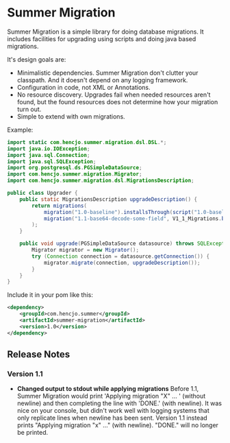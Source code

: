 # Summer Migration

Summer Migration is a simple library for doing database migrations. It includes facilities for upgrading using scripts and doing java based migrations.

It's design goals are:
* Minimalistic dependencies. Summer Migration don't clutter your classpath. And it doesn't depend on any logging framework. 
* Configuration in code, not XML or Annotations. 
* No resource discovery. Upgrades fail when needed resources aren't found, but the found resources does not determine how your migration turn out.
* Simple to extend with own migrations.

Example:

```java
import static com.hencjo.summer.migration.dsl.DSL.*;
import java.io.IOException;
import java.sql.Connection;
import java.sql.SQLException;
import org.postgresql.ds.PGSimpleDataSource;
import com.hencjo.summer.migration.Migrator;
import com.hencjo.summer.migration.dsl.MigrationsDescription;

public class Upgrader {
	public static MigrationsDescription upgradeDescription() {
		return migrations(
			migration("1.0-baseline").installsThrough(script("1.0-baseline.sql")),
			migration("1.1-base64-decode-some-field", V1_1_Migrations.base64decodeSomeField())
		);
	}

	public void upgrade(PGSimpleDataSource datasource) throws SQLException, IOException {
		Migrator migrator = new Migrator();
		try (Connection connection = datasource.getConnection()) {
			migrator.migrate(connection, upgradeDescription());
		}
	}
}
```

Include it in your pom like this:
```xml
<dependency>
    <groupId>com.hencjo.summer</groupId>
    <artifactId>summer-migration</artifactId>
    <version>1.0</version>
</dependency>
```

## Release Notes

### Version 1.1

* **Changed output to stdout while applying migrations** Before 1.1, Summer Migration would print 'Applying migration "X" ... ' (without newline) and then completing the  line with 'DONE.' (with newline). It was nice on your console, but didn't work well with logging systems that only replicate lines when newline has been sent. Version 1.1 instead prints "Applying migration "x" ..." (with newline). "DONE." will no longer be printed.
